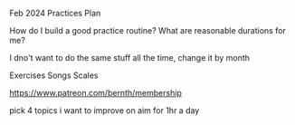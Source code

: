 

Feb 2024 Practices Plan

How do I build a good practice routine?
What are reasonable durations for me?

I dno't want to do the same stuff all the time, change it by month

Exercises
Songs
Scales


https://www.patreon.com/bernth/membership

pick 4 topics i want to improve on
aim for 1hr a day